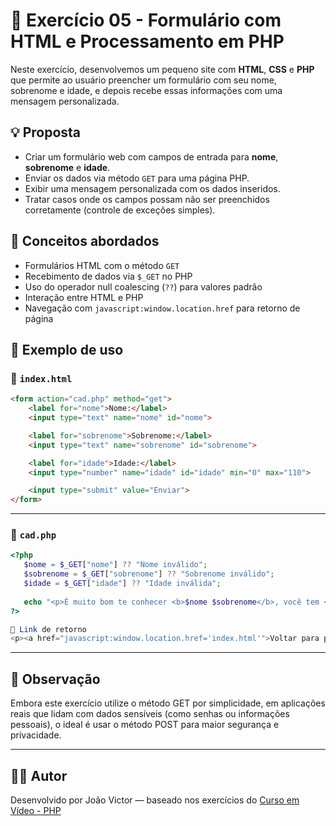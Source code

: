 # 🧾 Exercício 05 - Formulário com HTML e Processamento em PHP

Neste exercício, desenvolvemos um pequeno site com **HTML**, **CSS** e **PHP** que permite ao usuário preencher um formulário com seu nome, sobrenome e idade, e depois recebe essas informações com uma mensagem personalizada. 

## 💡 Proposta

- Criar um formulário web com campos de entrada para **nome**, **sobrenome** e **idade**.
- Enviar os dados via método `GET` para uma página PHP.
- Exibir uma mensagem personalizada com os dados inseridos.
- Tratar casos onde os campos possam não ser preenchidos corretamente (controle de exceções simples).

## 🧠 Conceitos abordados

- Formulários HTML com o método `GET`
- Recebimento de dados via `$_GET` no PHP
- Uso do operador null coalescing (`??`) para valores padrão
- Interação entre HTML e PHP
- Navegação com `javascript:window.location.href` para retorno de página

## 🧪 Exemplo de uso

### 📄 `index.html`

```html
<form action="cad.php" method="get">
    <label for="nome">Nome:</label>
    <input type="text" name="nome" id="nome">

    <label for="sobrenome">Sobrenome:</label>
    <input type="text" name="sobrenome" id="sobrenome">

    <label for="idade">Idade:</label>
    <input type="number" name="idade" id="idade" min="0" max="110">

    <input type="submit" value="Enviar">
</form>
```
---

### 🧮 `cad.php`

```php
<?php 
   $nome = $_GET["nome"] ?? "Nome inválido";
   $sobrenome = $_GET["sobrenome"] ?? "Sobrenome inválido";
   $idade = $_GET["idade"] ?? "Idade inválida";
   
   echo "<p>É muito bom te conhecer <b>$nome $sobrenome</b>, você tem <b>$idade</b> anos mesmo?</p>";
?>

🔄 Link de retorno
<p><a href="javascript:window.location.href='index.html'">Voltar para página anterior</a></p>

```

---

## 🧷 Observação  
Embora este exercício utilize o método GET por simplicidade, em aplicações reais que lidam com dados sensíveis (como senhas ou informações pessoais), o ideal é usar o método POST para maior segurança e privacidade.

---

## 👨‍💻 Autor

Desenvolvido por João Victor — baseado nos exercícios do [Curso em Vídeo - PHP](https://www.youtube.com/playlist?list=PLHz_AreHm4dlFPrCXCmd5g92860x_Pbr_)